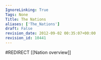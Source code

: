 ```yaml
---
IgnoreLinking: True
Tags: None
Title: The Nations
aliases: ['The_Nations']
draft: False
revision_date: 2012-09-02 00:35:07+00:00
revision_id: 10441
---
```


#REDIRECT [[Nation overview]]